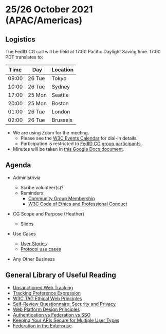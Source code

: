 # 25/26 October 2021 (APAC/Americas)

## Logistics

The FedID CG call will be held at 17:00 Pacific Daylight Saving time. 17:00 PDT translates to:

| Time         | Day    | Location      |
| ------------ | ------ | ------------- |
| 09:00        | 26 Tue | Tokyo         |
| 10:00        | 26 Tue | Sydney        |
| 17:00        | 25 Mon | Seattle       |
| 20:00        | 25 Mon | Boston        |
| 01:00        | 26 Tue | London        |
| 02:00        | 26 Tue | Brussels      |

* We are using Zoom for the meeting.
    * Please see the [W3C Events Calendar](https://www.w3.org/events/meetings/359d1ef8-6918-4a5f-bc7a-3ec23366752b/20210830T170000) for dial-in details. 
    * Participation is restricted to [FedID CG group participants](https://www.w3.org/community/fed-id/participants).
* Minutes will be taken in [this Google Docs document](https://docs.google.com/document/d/1O7Rn8Aj4rsYWohdEP61lnGdgkai0xTZFQgm7XEA0RBM/edit#).


## Agenda

* Administrivia
  * Scribe volunteer(s)?
  * Reminders: 
     * [Community Group Membership](https://www.w3.org/community/fed-id/)
     * [W3C Code of Ethics and Professional Conduct](https://www.w3.org/Consortium/cepc/)

* CG Scope and Purpose (Heather) 
  * [Slides](https://docs.google.com/presentation/d/1K11eCWQkEGfk6pnnvvhwOE9s32xmklTFOpA2bsi3VXA/edit?usp=sharing)

* Use Cases
  * [User Stories](https://github.com/fedidcg/use-case-library)
  * [Protocol use cases](https://github.com/fedidcg/protocol-library)

* Any Other Business


## General Library of Useful Reading
* [Unsanctioned Web Tracking](https://www.w3.org/2001/tag/doc/unsanctioned-tracking/)
* [Tracking Preference Expression](https://www.w3.org/TR/tracking-dnt/)
* [W3C TAG Ethical Web Principles](https://www.w3.org/2001/tag/doc/ethical-web-principles/)
* [Self-Review Questionnaire: Security and Privacy](https://www.w3.org/TR/security-privacy-questionnaire/) 
* [Web Platform Design Principles](https://w3ctag.github.io/design-principles/)
* [Authentication vs Federation vs SSO](https://medium.com/@robert.broeckelmann/authentication-vs-federation-vs-sso-9586b06b1380)
* [Keeping Your APIs Secure for Multiple User Types](https://medium.com/@robert.broeckelmann/keeping-your-apis-secure-for-multiple-user-types-d5c627793c4c)
* [Federation in the Enterprise](https://bok.idpro.org/article/id/62/)

